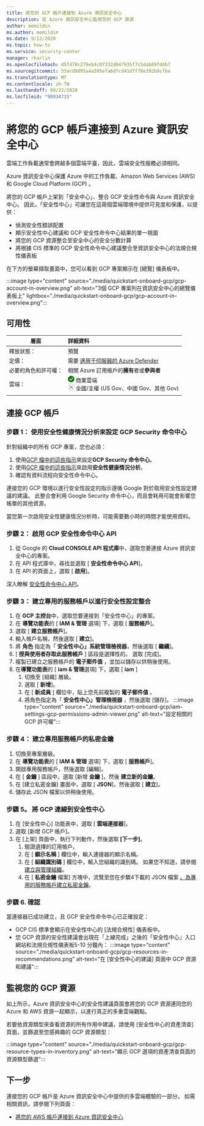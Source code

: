 ```yaml
---
title: 將您的 GCP 帳戶連接到 Azure 資訊安全中心
description: 從 Azure 資訊安全中心監視您的 GCP 資源
author: memildin
ms.author: memildin
ms.date: 9/12/2020
ms.topic: how-to
ms.service: security-center
manager: rkarlin
ms.openlocfilehash: d5f478c279eb4c07332d047935f7c5dab89fd4b7
ms.sourcegitcommit: 53acd9895a4a395efa6d7cd41d7f78e392b9cfbe
ms.translationtype: MT
ms.contentlocale: zh-TW
ms.lasthandoff: 09/22/2020
ms.locfileid: "90934715"
---
```

#  <a name="connect-your-gcp-accounts-to-azure-security-center"></a>將您的 GCP 帳戶連接到 Azure 資訊安全中心

雲端工作負載通常會跨越多個雲端平臺，因此，雲端安全性服務必須相同。

Azure 資訊安全中心保護 Azure 中的工作負載、Amazon Web Services (AWS) 和 Google Cloud Platform (GCP) 。

將您的 GCP 帳戶上架到「安全中心」、整合 GCP 安全性命令與 Azure 資訊安全中心。 因此，「安全性中心」可讓您在這兩個雲端環境中提供可見度和保護，以提供：

- 偵測安全性錯誤配置
- 顯示安全性中心建議和 GCP 安全性命令中心結果的單一視圖
- 將您的 GCP 資源整合至安全中心的安全分數計算
- 將根據 CIS 標準的 GCP 安全性命令中心建議整合至資訊安全中心的法規合規性儀表板

在下方的螢幕擷取畫面中，您可以看到 GCP 專案顯示在 [總覽] 儀表板中。

:::image type="content" source="./media/quickstart-onboard-gcp/gcp-account-in-overview.png" alt-text="3個 GCP 專案列在資訊安全中心的總覽儀表板上" lightbox="./media/quickstart-onboard-gcp/gcp-account-in-overview.png":::


## <a name="availability"></a>可用性

|層面|詳細資料|
|----|:----|
|釋放狀態：|預覽|
|定價：|需要 [適用于伺服器的 Azure Defender](defender-for-servers-introduction.md)|
|必要的角色和許可權：|相關 Azure 訂用帳戶的**擁有**者或**參與者**|
|雲端：|![Yes](./media/icons/yes-icon.png) 商業雲端<br>![No](./media/icons/no-icon.png) 全國/主權 (US Gov、中國 Gov、其他 Gov) |
|||

## <a name="connect-your-gcp-account"></a>連接 GCP 帳戶

### <a name="step-1-set-up-gcp-security-command-center-with-security-health-analytics"></a>步驟 1： 使用安全性健康情況分析來設定 GCP Security 命令中心

針對組織中的所有 GCP 專案，您也必須：

1. 使用[GCP 檔中的這些指示](https://cloud.google.com/security-command-center/docs/quickstart-scc-setup)來設定**GCP Security 命令中心**。
1. 使用[GCP 檔中的這些指示](https://cloud.google.com/security-command-center/docs/how-to-use-security-health-analytics)來啟用**安全性健康情況分析**。
1. 確認有資料流程向安全性命令中心。

連接您的 GCP 環境以進行安全性設定的指示遵循 Google 對於取用安全性設定建議的建議。 此整合會利用 Google Security 命令中心，而且會耗用可能會影響您帳單的其他資源。

當您第一次啟用安全性健康情況分析時，可能需要數小時的時間才能使用資料。


### <a name="step-2-enable-gcp-security-command-center-api"></a>步驟 2： 啟用 GCP 安全性命令中心 API

1. 從 Google 的 **Cloud CONSOLE API 程式庫**中，選取您要連接 Azure 資訊安全中心的專案。
1. 在 API 程式庫中，尋找並選取 [ **安全性命令中心 API**]。
1. 在 API 的頁面上，選取 [ **啟用**]。

深入瞭解 [安全性命令中心 API](https://cloud.google.com/security-command-center/docs/reference/rest/)。


### <a name="step-3-create-a-dedicated-service-account-for-the-security-configuration-integration"></a>步驟 3： 建立專用的服務帳戶以進行安全性設定整合

1. 在 **GCP 主控台**中，選取您要連接到「安全性中心」的專案。
1. 在 **導覽功能表**的 [ **IAM & 管理** 選項] 下，選取 [ **服務帳戶**]。
1. 選取 [ **建立服務帳戶**]。
1. 輸入帳戶名稱，然後選取 [ **建立**]。
1. 將 **角色** 指定為「 **安全性中心」系統管理檢視器**，然後選取 [ **繼續**]。
1. [ **授與使用者存取此服務帳戶** ] 區段是選擇性的。 選取 [完成]。
1. 複製已建立之服務帳戶的 **電子郵件值** ，並加以儲存以供稍後使用。
1. 在**導覽功能表**的 [ **iam & 管理**選項] 下，選取 [ **iam** ]
    1. 切換至 [組織] 層級。
    1. 選取 [ **新增**]。
    1. 在 [ **新成員** ] 欄位中，貼上您先前複製的 **電子郵件值** 。
    1. 將角色指定為「 **安全性中心」管理檢視器** ，然後選取 [儲存]。
        :::image type="content" source="./media/quickstart-onboard-gcp/iam-settings-gcp-permissions-admin-viewer.png" alt-text="設定相關的 GCP 許可權":::


### <a name="step-4-create-a-private-key-for-the-dedicated-service-account"></a>步驟 4： 建立專用服務帳戶的私密金鑰
1. 切換至專案層級。
1. 在 **導覽功能表**的 [ **IAM & 管理** 選項] 下，選取 [ **服務帳戶**]。
1. 開啟專用服務帳戶，然後選取 [編輯]。
1. 在 [ **金鑰** ] 區段中，選取 [新增 **金鑰** ]，然後 **建立新的金鑰**。
1. 在 [建立私密金鑰] 畫面中，選取 [ **JSON**]，然後選取 [ **建立**]。
1. 儲存此 JSON 檔案以供稍後使用。


### <a name="step-5-connect-gcp-to-security-center"></a>步驟 5。 將 GCP 連線到安全性中心 
1. 在 [安全性中心] 功能表中，選取 [ **雲端連接器**]。
1. 選取 [新增 GCP 帳戶]。
1. 在 [上架] 頁面中，執行下列動作，然後選取 **[下一步]**。
    1. 驗證選擇的訂用帳戶。
    1. 在 [ **顯示名稱** ] 欄位中，輸入連接器的顯示名稱。
    1. 在 [ **組織識別碼** ] 欄位中，輸入您組織的識別碼。 如果您不知道，請參閱 [建立與管理組織](https://cloud.google.com/resource-manager/docs/creating-managing-organization)。
    1. 在 [ **私密金鑰** 檔案] 方塊中，流覽至您在步驟4下載的 JSON 檔案 [。為專用的服務帳戶建立私密金鑰](#step-4-create-a-private-key-for-the-dedicated-service-account)。


### <a name="step-6-confirmation"></a>步驟 6. 確認

當連接器已成功建立，且 GCP 安全性命令中心已正確設定：

- GCP CIS 標準會顯示在安全性中心的 [法規合規性] 儀表板中。
- 您 GCP 資源的安全性建議會出現在「上線完成」之後的「安全性中心」入口網站和法規合規性儀表板5-10 分鐘內：   :::image type="content" source="./media/quickstart-onboard-gcp/gcp-resources-in-recommendations.png" alt-text="在 [安全性中心的建議] 頁面中 GCP 資源和建議":::


## <a name="monitoring-your-gcp-resources"></a>監視您的 GCP 資源

如上所示，Azure 資訊安全中心的安全性建議頁面會將您的 GCP 資源連同您的 Azure 和 AWS 資源一起顯示，以進行真正的多重雲端觀點。

若要依資源類型來查看資源的所有作用中建議，請使用 [安全性中心的資產清查] 頁面，並篩選至您感興趣的 GCP 資源類型：

:::image type="content" source="./media/quickstart-onboard-gcp/gcp-resource-types-in-inventory.png" alt-text="顯示 GCP 選項的資產清查頁面的資源類型篩選"::: 


## <a name="next-steps"></a>下一步

連接您的 GCP 帳戶是 Azure 資訊安全中心中提供的多雲端體驗的一部分。 如需相關資訊，請參閱下列頁面：

- [將您的 AWS 帳戶連接到 Azure 資訊安全中心](quickstart-onboard-aws.md)
